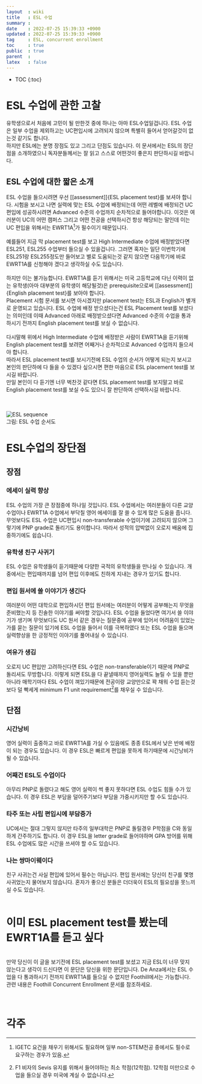 ```yaml
---
layout  : wiki
title   : ESL 수업
summary : 
date    : 2022-07-25 15:39:33 +0900
updated : 2022-07-25 15:39:33 +0900
tag     : ESL, concurrent enrollment
toc     : true
public  : true
parent  : 
latex   : false
---
```

* TOC
{:toc}

# ESL 수업에 관한 고찰
유학생으로서 처음에 고민이 될 만한것 중에 하나는 아마 ESL수업일겁니다. ESL 수업은 일부 수업을 제외하고는 UC편입시에 고려되지 않으며 특별히 들어서 얻어갈것이 없는것 같기도 합니다.  
하지만 ESL에는 분명 장점도 있고 그리고 단점도 있습니다. 이 문서에서는 ESL의 장단점을 소개하였으니 독자분들께서는 잘 읽고 스스로 어떤것이 좋은지 판단하시길 바랍니다.  

## ESL 수업에 대한 짧은 소개
ESL 수업을 들으시려면 우선 [[assessment]]{ESL placement test}를 보셔야 합니다. 시험을 보시고 나면 실력에 맞는 ESL 수업에 배정되는데 어떤 레벨에 배정되건 UC 편입에 성공하시려면 Advanced 수준의 수업까지 순차적으로 들어야합니다.
이것은 여러분이 UC의 어떤 캠퍼스 그리고 어떤 전공을 선택하시건 항상 해당되는 말인데 이는 UC 편입을 위해서는 EWRT1A[^1]가 필수이기 때문입니다.  
<br/>
예를들어 지금 막 placement test를 보고 High Intermediate 수업에 배정받았다면 ESL251, ESL255 수업부터 들으실 수 있을겁니다. 그러면 혹자는 일단 이번학기에 ESL251랑 ESL255정도만 들어보고 별로 도움되는것 같지 않으면 다음학기에 바로 EWRT1A를 신청해야 겠다고 생각하실 수도 있습니다.  
<br/>
하지만 이는 불가능합니다. EWRT1A를 듣기 위해서는 미국 고등학교에 다닌 이력이 없는 유학생(아마 대부분의 유학생이 해당될것)은 prerequisite으로써 [[assessment]]{English placement test}를 보아야 합니다.  
Placement 시험 문서를 보시면 아시겠지만 placement test는 ESL과 English가 별개로 운영되고 있습니다. ESL 수업에 배정 받으셨다는건 ESL Placement test를 보셨다는 의미인데 이때 Advanced 아래로 배정받으셨다면 Advanced 수준의 수업을 통과하시기 전까지 English placement test를 보실 수 없습니다.  
<br/>
다시말해 위에서 High Intermediate 수업에 배정받은 사람이 EWRT1A을 듣기위해 English placement test를 보려면 어째거나 순차적으로 Advanced 수업까지 들으셔야 합니다.  
따라서 ESL placement test를 보시기전에 ESL 수업의 순서가 어떻게 되는지 보시고 본인의 판단하에 다 들을 수 있겠다 싶으시면 편한 마음으로 ESL placement test를 보시길 바랍니다.  
만일 본인이 다 듣기엔 너무 벅찬것 같다면 ESL placement test를 보지말고 바로 English placement test를 보실 수도 있으니 잘 판단하여 선택하시길 바랍니다.  
<br/><br/>

![ESL sequence](https://user-images.githubusercontent.com/108209464/180893312-2d8b5517-dd8a-4cf8-bce3-ffb6a00d8894.PNG)  
그림: ESL 수업 순서도  

# ESL수업의 장단점

## 장점

### 에세이 실력 향상
ESL 수업의 가장 큰 장점중에 하나일 것입니다. ESL 수업에서는 여러분들이 다른 교양수업이나 EWRT1A 수업에서 부닥칠 영어 에세이를 잘 쓸 수 있게 많은 도움을 줍니다. 무엇보다도 ESL 수업은 UC편입시 non-transferable 수업이기에 고려되지 않으며 그렇기에 PNP grade로 돌리기도 용이합니다. 따라서 성적의 압박없이 오로지 배움에 집중하기에도 쉽습니다.  

### 유학생 친구 사귀기
ESL 수업은 유학생들이 듣기때문에 다양한 국적의 유학생들을 만나실 수 있습니다. 개중에서는 편입때까지를 넘어 편입 이후에도 친하게 지내는 경우가 있기도 합니다.  

### 편입 원서에 쓸 이야기가 생긴다
여러분이 어떤 대학으로 편입하시던 편입 원서에는 여러분이 어떻게 공부해는지 무엇을 준비했는지 등 진솔한 이야기를 써야할 것입니다. ESL 수업을 들었다면 여기서 쓸 이야기가 생기며 무엇보다도 UC 원서 같은 경우는 질문중에 공부에 있어서 어려움이 있었는가를 묻는 질문이 있기에 ESL 수업을 들어서 이를 극복하였다 또는 ESL 수업을 들으며 실력향상을 한 긍정적인 이야기를 풀어내실 수 있습니다.  

### 여유가 생김
오로지 UC 편입만 고려하신다면 ESL 수업은 non-transferable이기 때문에 PNP로 돌리셔도 무방합니다. 이렇게 되면 ESL을 다 끝낼때까지 영어실력도 늘릴 수 있을 뿐만 아니라 매학기마다 ESL 수업이 껴있기때문에 전공이랑 교양만으로 꽉 채워 수업 듣는것보다 덜 빡세게 minimum F1 unit requirement[^2]를 채우실 수 있습니다.  

## 단점

### 시간낭비
영어 실력이 출중하고 바로 EWRT1A를 가실 수 있음에도 종종 ESL에서 낮은 반에 배정이 되는 경우도 있습니다. 이 경우 ESL은 빠르게 편입을 못하게 하기때문에 시간낭비가 될 수 있습니다.  

### 어째건 ESL도 수업이다
아무리 PNP로 돌렸다고 해도 영어 실력이 썩 좋지 못하다면 ESL 수업도 힘들 수가 있습니다. 이 경우 ESL은 부담을 덜어주기보다 부담을 가중시키지만 할 수도 있습니다.  

### 타주 또는 사립 편입시에 부담증가
UC에서는 절대 그렇지 않지만 타주의 일부대학은 PNP로 돌릴경우 P학점을 C와 동일하게 간주하기도 합니다. 이 경우 ESL을 letter grade로 들어야하며 GPA 방어를 위해 ESL 수업에도 많은 시간을 쓰셔야 할 수도 있습니다.  

### 나는 썅마이웨이다
친구 사귀는건 사실 편입에 있어서 필수는 아닙니다. 편입 원서에는 당신이 친구를 몇명 사귀었는지 물어보지 않습니다. 혼자가 좋으신 분들은 더더욱이 ESL의 필요성을 못느끼실 수도 있습니다.  
<br/>

# 이미 ESL placement test를 봤는데 EWRT1A를 듣고 싶다
<br/>
만약 당신이 이 글을 보기전에 ESL placement test를 보셨고 지금 ESL이 너무 맞지 않는다고 생각이 드신다면 이 문단은 당신을 위한 문단입니다.  
De Anza에서는 ESL 수업을 다 통과하시기 전까지 EWRT1A를 들으실 수 없지만 Foothill에서는 가능합니다.   
관련 내용은 Foothill Concurrent Enrollment 문서를 참조하세요.<br/><br/><br/>

# 각주
[^1]: IGETC 요건을 채우기 위해서도 필요하며 일부 non-STEM전공 중에서도 필수로 요구하는 경우가 있음.  
[^2]: F1 비자의 Sevis 유지를 위해서 들어야하는 최소 학점(12학점). 12학점 미만으로 수업을 들으실 경우 미국에 계실 수 없습니다.  
 
